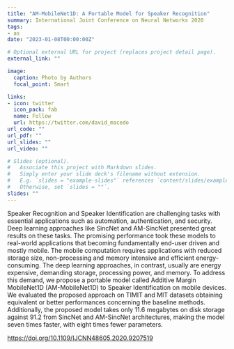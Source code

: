 ```yaml
---
title: "AM-MobileNet1D: A Portable Model for Speaker Recognition"
summary: International Joint Conference on Neural Networks 2020
tags:
- as
date: "2023-01-08T00:00:00Z"

# Optional external URL for project (replaces project detail page).
external_link: ""

image:
  caption: Photo by Authors
  focal_point: Smart

links:
- icon: twitter
  icon_pack: fab
  name: Follow
  url: https://twitter.com/david_macedo
url_code: ""
url_pdf: ""
url_slides: ""
url_video: ""

# Slides (optional).
#   Associate this project with Markdown slides.
#   Simply enter your slide deck's filename without extension.
#   E.g. `slides = "example-slides"` references `content/slides/example-slides.md`.
#   Otherwise, set `slides = ""`.
slides: ""
---
```


Speaker Recognition and Speaker Identification are challenging tasks with essential applications such as automation, authentication, and security. Deep learning approaches like SincNet and AM-SincNet presented great results on these tasks. The promising performance took these models to real-world applications that becoming fundamentally end-user driven and mostly mobile. The mobile computation requires applications with reduced storage size, non-processing and memory intensive and efficient energy-consuming. The deep learning approaches, in contrast, usually are energy expensive, demanding storage, processing power, and memory. To address this demand, we propose a portable model called Additive Margin MobileNet1D (AM-MobileNet1D) to Speaker Identification on mobile devices. We evaluated the proposed approach on TIMIT and MIT datasets obtaining equivalent or better performances concerning the baseline methods. Additionally, the proposed model takes only 11.6 megabytes on disk storage against 91.2 from SincNet and AM-SincNet architectures, making the model seven times faster, with eight times fewer parameters.

https://doi.org/10.1109/IJCNN48605.2020.9207519
